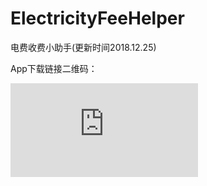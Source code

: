 # ElectricityFeeHelper
电费收费小助手(更新时间2018.12.25)

App下载链接二维码：

![Image text](http://qr.liantu.com/api.php?text=https://github.com/l376571926/ElectricityFeeHelper/releases/download/v1.0.8/app-release.apk)

